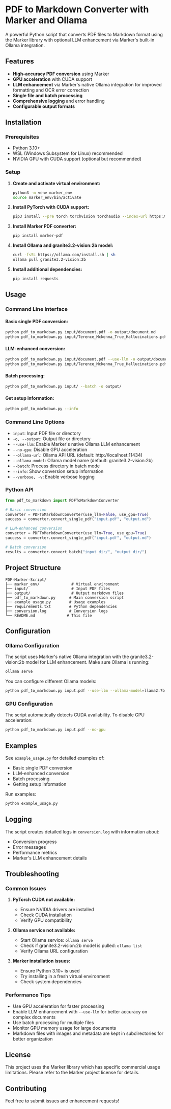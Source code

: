 # PDF to Markdown Converter with Marker and Ollama

A powerful Python script that converts PDF files to Markdown format using the Marker library with optional LLM enhancement via Marker's built-in Ollama integration.

## Features

- **High-accuracy PDF conversion** using Marker
- **GPU acceleration** with CUDA support
- **LLM enhancement** via Marker's native Ollama integration for improved formatting and OCR error correction
- **Single file and batch processing**
- **Comprehensive logging** and error handling
- **Configurable output formats**

## Installation

### Prerequisites

- Python 3.10+
- WSL (Windows Subsystem for Linux) recommended
- NVIDIA GPU with CUDA support (optional but recommended)

### Setup

1. **Create and activate virtual environment:**
   ```bash
   python3 -m venv marker_env
   source marker_env/bin/activate
   ```

2. **Install PyTorch with CUDA support:**
   ```bash
   pip3 install --pre torch torchvision torchaudio --index-url https://download.pytorch.org/whl/nightly/cu128
   ```

3. **Install Marker PDF converter:**
   ```bash
   pip install marker-pdf
   ```

4. **Install Ollama and granite3.2-vision:2b model:**
   ```bash
   curl -fsSL https://ollama.com/install.sh | sh
   ollama pull granite3.2-vision:2b
   ```

5. **Install additional dependencies:**
   ```bash
   pip install requests
   ```

## Usage

### Command Line Interface

#### Basic single PDF conversion:
```bash
python pdf_to_markdown.py input/document.pdf -o output/document.md
python pdf_to_markdown.py input/Terence_Mckenna_True_Hallucinations.pdf -o output/Terence_Mckenna_True_Hallucinations.md # example
```

#### LLM-enhanced conversion:
```bash
python pdf_to_markdown.py input/document.pdf --use-llm -o output/document.md
python pdf_to_markdown.py input/Terence_Mckenna_True_Hallucinations.pdf --use-llm -o output/Terence_Mckenna_True_Hallucinations.md # example
```

#### Batch processing:
```bash
python pdf_to_markdown.py input/ --batch -o output/
```

#### Get setup information:
```bash
python pdf_to_markdown.py --info
```

### Command Line Options

- `input`: Input PDF file or directory
- `-o, --output`: Output file or directory
- `--use-llm`: Enable Marker's native Ollama LLM enhancement
- `--no-gpu`: Disable GPU acceleration
- `--ollama-url`: Ollama API URL (default: http://localhost:11434)
- `--ollama-model`: Ollama model name (default: granite3.2-vision:2b)
- `--batch`: Process directory in batch mode
- `--info`: Show conversion setup information
- `--verbose, -v`: Enable verbose logging

### Python API

```python
from pdf_to_markdown import PDFToMarkdownConverter

# Basic conversion
converter = PDFToMarkdownConverter(use_llm=False, use_gpu=True)
success = converter.convert_single_pdf("input.pdf", "output.md")

# LLM-enhanced conversion
converter = PDFToMarkdownConverter(use_llm=True, use_gpu=True)
success = converter.convert_single_pdf("input.pdf", "output.md")

# Batch conversion
results = converter.convert_batch("input_dir/", "output_dir/")
```

## Project Structure

```
PDF-Marker-Script/
├── marker_env/              # Virtual environment
├── input/                   # Input PDF files
├── output/                  # Output markdown files
├── pdf_to_markdown.py      # Main conversion script
├── example_usage.py        # Usage examples
├── requirements.txt        # Python dependencies
├── conversion.log          # Conversion logs
└── README.md              # This file
```

## Configuration

### Ollama Configuration

The script uses Marker's native Ollama integration with the granite3.2-vision:2b model for LLM enhancement. Make sure Ollama is running:

```bash
ollama serve
```

You can configure different Ollama models:
```bash
python pdf_to_markdown.py input.pdf --use-llm --ollama-model=llama2:7b
```

### GPU Configuration

The script automatically detects CUDA availability. To disable GPU acceleration:

```bash
python pdf_to_markdown.py input.pdf --no-gpu
```

## Examples

See `example_usage.py` for detailed examples of:
- Basic single PDF conversion
- LLM-enhanced conversion
- Batch processing
- Getting setup information

Run examples:
```bash
python example_usage.py
```

## Logging

The script creates detailed logs in `conversion.log` with information about:
- Conversion progress
- Error messages
- Performance metrics
- Marker's LLM enhancement details

## Troubleshooting

### Common Issues

1. **PyTorch CUDA not available:**
   - Ensure NVIDIA drivers are installed
   - Check CUDA installation
   - Verify GPU compatibility

2. **Ollama service not available:**
   - Start Ollama service: `ollama serve`
   - Check if granite3.2-vision:2b model is pulled: `ollama list`
   - Verify Ollama URL configuration

3. **Marker installation issues:**
   - Ensure Python 3.10+ is used
   - Try installing in a fresh virtual environment
   - Check system dependencies

### Performance Tips

- Use GPU acceleration for faster processing
- Enable LLM enhancement with `--use-llm` for better accuracy on complex documents
- Use batch processing for multiple files
- Monitor GPU memory usage for large documents
- Markdown files with images and metadata are kept in subdirectories for better organization

## License

This project uses the Marker library which has specific commercial usage limitations. Please refer to the Marker project license for details.

## Contributing

Feel free to submit issues and enhancement requests!